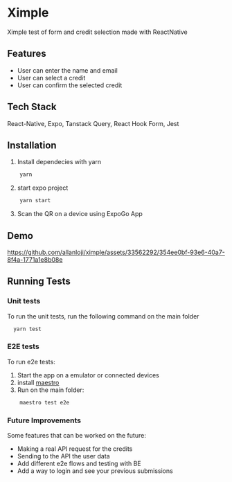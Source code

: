 
# Ximple

Ximple test of form and credit selection made with ReactNative

## Features

- User can enter the name and email
- User can select a credit
- User can confirm the selected credit




## Tech Stack
React-Native, Expo, Tanstack Query, React Hook Form, Jest


## Installation
1. Install dependecies with yarn

```bash
    yarn
```
2. start expo project
```bash
    yarn start
```
3. Scan the QR on a device using ExpoGo App


## Demo



https://github.com/allanloji/ximple/assets/33562292/354ee0bf-93e6-40a7-8f4a-1771a1e8b08e




## Running Tests

### Unit tests
To run the unit tests, run the following command on the main folder

```bash
  yarn test
```

### E2E tests
To run e2e tests:
1. Start the app on a emulator or connected devices
2. install [maestro](https://maestro.mobile.dev/getting-started/installing-maestro)
3. Run on the main folder:
```bash
    maestro test e2e
```
### Future Improvements
Some features that can be worked on the future:
- Making a real API request for the credits
- Sending to the API the user data
- Add different e2e flows and testing with BE
- Add a way to login and see your previous submissions